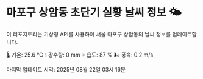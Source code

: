 
# 마포구 상암동 초단기 실황 날씨 정보 🌤️

이 리포지토리는 기상청 API를 사용하여 서울 마포구 상암동의 날씨 정보를 업데이트합니다. 

🌡️ 기온: 25.6 ℃
💧 강수량: 0 mm
💦 습도: 87 %
🌬️ 풍속: 0.2 m/s

마지막 업데이트 시각: 2025년 08월 22일 03시 16분    
